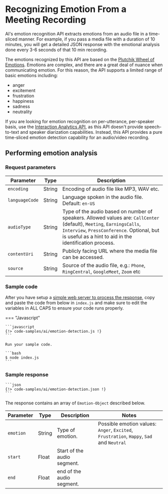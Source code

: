 # Recognizing Emotion From a Meeting Recording

AI's emotion recognition API extracts emotions from an audio file in a time-sliced manner. For example, if you pass a media file with a duration of 10 minutes, you will get a detailed JSON response with the emotional analysis done every 3-6 seconds of that 10 min recording. 

The emotions recognized by this API are based on the [Plutchik Wheel of Emotions](https://www.6seconds.org/2022/03/13/plutchik-wheel-emotions/). Emotions are complex, and there are a great deal of nuance when communicating emotion. For this reason, the API supports a limited range of basic emotions including:

* anger
* excitement
* frustration
* happiness
* sadness 
* neutrality

If you are looking for emotion recognition on per-utterance, per-speaker basis, use the [Interaction Analytics API](../interaction-analytics/), as this API doesn't provide speech-to-text and speaker diarization capabilities. Instead, this API provides a pure time-sliced emotion detection capability for an audio/video recording.

## Performing emotion analysis

### Request parameters

| Parameter     | Type          | Description                               |
| -------------- | ------------ | ----------------------------------------- |
| `encoding`     | String       | Encoding of audio file like MP3, WAV etc. |
| `languageCode` | String       | Language spoken in the audio file. Default: `en-US` |
| `audioType`    | String       | Type of the audio based on number of speakers. Allowed values are: `CallCenter` (default), `Meeting`, `EarningsCalls`, `Interview`, `PressConference`. Optional, but is useful as a hint to aid in the identification process. |
| `contentUri`   | String       | Publicly facing URL where the media file can be accessed. |
| `source`       | String       | Source of the audio file, e.g.: `Phone`, `RingCentral`, `GoogleMeet`, `Zoom` etc |


### Sample code

After you have setup a [simple web server to process the response](../asynchronous-responses/), copy and paste the code from below in `index.js` and make sure to edit the variables in ALL CAPS to ensure your code runs properly. 

=== "Javascript"

    ```javascript
    {!> code-samples/ai/emotion-detection.js !}
    ```

    Run your sample code.

    ```bash
    $ node index.js
    ```

### Sample response

    ```json
    {!> code-samples/ai/emotion-detection.json !}
    ```

The response contains an array of `Emotion-Object` described below.

| Parameter   | Type   | Description                                     | Notes |
| ----------- | ------ | ----------------------------------------------- | ----- |
| `emotion`   | String | Type of emotion. | Possible emotion values: `Anger`, `Excited`, `Frustration`, `Happy`, `Sad` and `Neutral` |
| `start`     | Float  | Start of the audio segment.                     |       |
| `end`       | Float  | end of the audio segment.                       |       |
 

